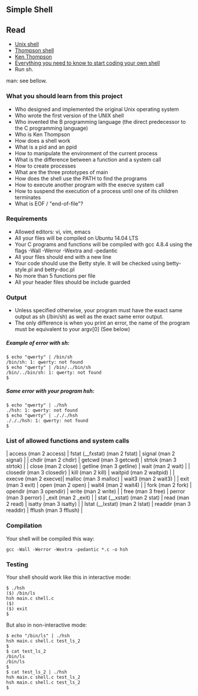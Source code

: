 ## Simple Shell

## Read

- [Unix shell]()
- [Thompson shell]()
- [Ken Thompson]()
- [Everything you need to know to start coding your own shell]()
- Run sh.

man: see bellow.

### What you should learn from this project

- Who designed and implemented the original Unix operating system
- Who wrote the first version of the UNIX shell
- Who invented the B programming language (the direct predecessor to the C programming language)
- Who is Ken Thompson
- How does a shell work
- What is a pid and an ppid
- How to manipulate the environment of the current process
- What is the difference between a function and a system call
- How to create processes
- What are the three prototypes of main
- How does the shell use the PATH to find the programs
- How to execute another program with the execve system call
- How to suspend the execution of a process until one of its children terminates
- What is EOF / "end-of-file"?

### Requirements

- Allowed editors: vi, vim, emacs
- All your files will be compiled on Ubuntu 14.04 LTS
- Your C programs and functions will be compiled with gcc 4.8.4 using the flags -Wall -Werror -Wextra and -pedantic
- All your files should end with a new line
- Your code should use the Betty style. It will be checked using betty-style.pl and betty-doc.pl
- No more than 5 functions per file
- All your header files should be include guarded

### Output

- Unless specified otherwise, your program must have the exact same output as sh (/bin/sh) as well as the exact same error output.
- The only difference is when you print an error, the name of the program must be equivalent to your argv[0] (See below)

##### Example of error with sh:
```
$ echo "qwerty" | /bin/sh
/bin/sh: 1: qwerty: not found
$ echo "qwerty" | /bin/../bin/sh
/bin/../bin/sh: 1: qwerty: not found
$
```
##### Same error with your program hsh:
```
$ echo "qwerty" | ./hsh
./hsh: 1: qwerty: not found
$ echo "qwerty" | ./././hsh
./././hsh: 1: qwerty: not found
$
```
### List of allowed functions and system calls

| access (man 2 access)  | fstat (__fxstat) (man 2 fstat) | signal (man 2 signal) |
| chdir (man 2 chdir)  | getcwd (man 3 getcwd)  | strtok (man 3 strtok) |
| close (man 2 close)  | getline (man 3 getline)  | wait (man 2 wait) |
| closedir (man 3 closedir)  | kill (man 2 kill) | waitpid (man 2 waitpid) |
| execve (man 2 execve)| malloc (man 3 malloc) | wait3 (man 2 wait3) |
| exit (man 3 exit) | open (man 2 open)  | wait4 (man 2 wait4) |
| fork (man 2 fork)  | opendir (man 3 opendir)  | write (man 2 write) |
| free (man 3 free)  | perror (man 3 perror) | _exit (man 2 _exit) |
| stat (__xstat) (man 2 stat) | read (man 2 read) | isatty (man 3 isatty) |
| lstat (__lxstat) (man 2 lstat)  | readdir (man 3 readdir)  | fflush (man 3 fflush) |


### Compilation

Your shell will be compiled this way:
```
gcc -Wall -Werror -Wextra -pedantic *.c -o hsh
```
### Testing

Your shell should work like this in interactive mode:
```
$ ./hsh
($) /bin/ls
hsh main.c shell.c
($)
($) exit
$
```
But also in non-interactive mode:
```
$ echo "/bin/ls" | ./hsh
hsh main.c shell.c test_ls_2
$
$ cat test_ls_2
/bin/ls
/bin/ls
$
$ cat test_ls_2 | ./hsh
hsh main.c shell.c test_ls_2
hsh main.c shell.c test_ls_2
$
```
